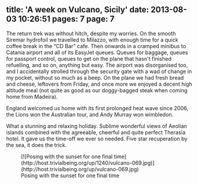 title: 'A week on Vulcano, Sicily'
date: 2013-08-03 10:26:51
pages: 7
page: 7
---

The return trek was without hitch, despite my worries. On the smooth Siremar hydrofoil we travelled to Milazzo, with enough time for a quick coffee break in the “CD Bar” cafe. Then onwards in a cramped minibus to Catania airport and all of its EasyJet queues. Queues for baggage, queues for passport control, queues to get on the plane that hasn't finished refuelling, and so on, anything but easy. The airport was disorganised too, and I accidentally strolled through the security gate with a wad of change in my pocket, without so much as a beep. On the plane we had fresh bread and cheese, leftovers from Friday, and once more we enjoyed a decent high altitude meal (not quite as good as our doggy-bagged steak when coming home from Madeira).

England welcomed us home with its first prolonged heat wave since 2006, the Lions won the Australian tour, and Andy Murray won wimbledon.

What a stunning and relaxing holiday. Sublime wonderful views of Aeolian islands combined with the agreeable, cheerful and quite perfect Therasia hotel. It gave us the time-off we ever so needed. Five star recuperation by the sea, it does the trick.

<figure class="generated-figure generated-figure--retina generated-figure--620 generated-figure--landscape">[![Posing with the sunset for one final time](http://host.trivialbeing.org/up/1240/vulcano-069.jpg)](http://host.trivialbeing.org/up/vulcano-069.jpg)<figcaption class="generated-figure-caption">Posing with the sunset for one final time</figcaption></figure>
